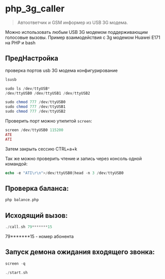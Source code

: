 # php_3g_caller
> Автоответчик и GSM информер из USB 3G модема.

Можно использовать любым USB 3G модемом поддерживающим голосовые вызовы.
Пример взаимодействия с 3g модемом Huawei E171 на PHP и bash

## ПредНастройка 
проверка портов usb 3G модема конфигурирование
```php
lsusb

sudo ls /dev/ttyUSB*
/dev/ttyUSB0 /dev/ttyUSB1 /dev/ttyUSB2

sudo chmod 777 /dev/ttyUSB0
sudo chmod 777 /dev/ttyUSB1
sudo chmod 777 /dev/ttyUSB2
```
Проверить порт можно утилитой `screen`:
```php
screen /dev/ttyUSB0 115200
ATE
ATI
```
Затем закрыть сессию CTRL+a+k

Так же можно проверить чтение и запись через консоль одной командой:
```php
echo -e "ATI\r\n">/dev/ttyUSB0|head -n 3 /dev/ttyUSB0
```


## Проверка баланса:
```php
php balance.php
```

## Исходящий вызов: 
```php
./call.sh 79*******15
```
79*******15 - номер абонента


## Запуск демона ожидания входящего звонка:
```php
screen -q

./start.sh
```


